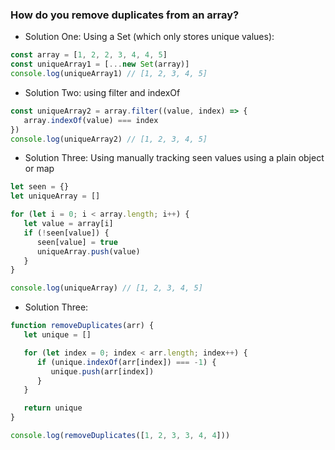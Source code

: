 ### How do you remove duplicates from an array?

-  Solution One: Using a Set (which only stores unique values):

```js
const array = [1, 2, 2, 3, 4, 4, 5]
const uniqueArray1 = [...new Set(array)]
console.log(uniqueArray1) // [1, 2, 3, 4, 5]
```

-  Solution Two: using filter and indexOf

```js
const uniqueArray2 = array.filter((value, index) => {
   array.indexOf(value) === index
})
console.log(uniqueArray2) // [1, 2, 3, 4, 5]
```

-  Solution Three: Using manually tracking seen values using a plain object or map

```js
let seen = {}
let uniqueArray = []

for (let i = 0; i < array.length; i++) {
   let value = array[i]
   if (!seen[value]) {
      seen[value] = true
      uniqueArray.push(value)
   }
}

console.log(uniqueArray) // [1, 2, 3, 4, 5]
```

-  Solution Three:

```js
function removeDuplicates(arr) {
   let unique = []

   for (let index = 0; index < arr.length; index++) {
      if (unique.indexOf(arr[index]) === -1) {
         unique.push(arr[index])
      }
   }

   return unique
}

console.log(removeDuplicates([1, 2, 3, 3, 4, 4]))
```
